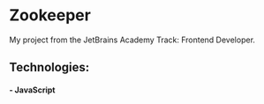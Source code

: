 # Zookeeper

My project from the JetBrains Academy Track: Frontend Developer.

## Technologies:

#### - JavaScript
